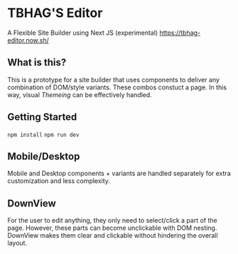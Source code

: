 # TBHAG'S Editor
A Flexible Site Builder using Next JS (experimental) https://tbhag-editor.now.sh/

## What is this?
This is a prototype for a site builder that uses components to deliver any combination of DOM/style variants. These combos constuct a page. In this way, visual *Themeing* can be effectively handled.

## Getting Started
`npm install`
`npm run dev`

## Mobile/Desktop
Mobile and Desktop components + variants are handled separately for extra customization and less complexity.

## DownView
For the user to edit anything, they only need to select/click a part of the page. However, these parts can become unclickable with DOM nesting. DownView makes them clear and clickable without hindering the overall layout.
